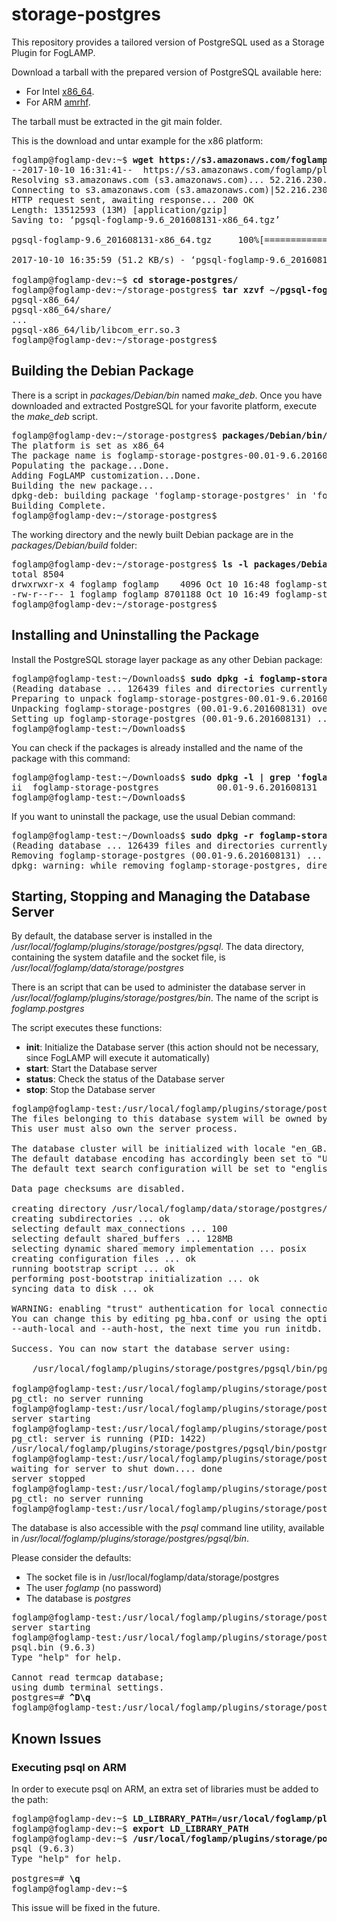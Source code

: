 # storage-postgres
This repository provides a tailored version of PostgreSQL used as a Storage Plugin for FogLAMP.

Download a tarball with the prepared version of PostgreSQL available here:
* For Intel [x86_64](https://s3.amazonaws.com/foglamp/plugins/storage/postgres/pgsql-foglamp-9.6_201608131-x86_64.tgz).
* For ARM   [amrhf](https://s3.amazonaws.com/foglamp/plugins/storage/postgres/pgsql-foglamp-9.6_201608131-armhf.tgz).

The tarball must be extracted in the git main folder. 

This is the download and untar example for the x86 platform:
<pre>
foglamp@foglamp-dev:~$ <b>wget https://s3.amazonaws.com/foglamp/plugins/storage/postgres/pgsql-foglamp-9.6_201608131-x86_64.tgz</b>
--2017-10-10 16:31:41--  https://s3.amazonaws.com/foglamp/plugins/storage/postgres/pgsql-foglamp-9.6_201608131-x86_64.tgz
Resolving s3.amazonaws.com (s3.amazonaws.com)... 52.216.230.125
Connecting to s3.amazonaws.com (s3.amazonaws.com)|52.216.230.125|:443... connected.
HTTP request sent, awaiting response... 200 OK
Length: 13512593 (13M) [application/gzip]
Saving to: ‘pgsql-foglamp-9.6_201608131-x86_64.tgz’

pgsql-foglamp-9.6_201608131-x86_64.tgz     100%[=====================================================================================>]  12.89M   127KB/s    in 4m 18s

2017-10-10 16:35:59 (51.2 KB/s) - ‘pgsql-foglamp-9.6_201608131-x86_64.tgz’ saved [13512593/13512593]

foglamp@foglamp-dev:~$ <b>cd storage-postgres/</b>
foglamp@foglamp-dev:~/storage-postgres$ <b>tar xzvf ~/pgsql-foglamp-9.6_201608131-x86_64.tgz</b>
pgsql-x86_64/
pgsql-x86_64/share/
...
pgsql-x86_64/lib/libcom_err.so.3
foglamp@foglamp-dev:~/storage-postgres$
</pre>


## Building the Debian Package

There is a script in _packages/Debian/bin_ named _make_deb_. Once you have downloaded and extracted PostgreSQL for your favorite platform, execute the _make_deb_ script.

<pre>
foglamp@foglamp-dev:~/storage-postgres$ <b>packages/Debian/bin/make_deb x86</b>
The platform is set as x86_64
The package name is foglamp-storage-postgres-00.01-9.6.201608131-x86_64
Populating the package...Done.
Adding FogLAMP customization...Done.
Building the new package...
dpkg-deb: building package 'foglamp-storage-postgres' in 'foglamp-storage-postgres-00.01-9.6.201608131-x86_64.deb'.
Building Complete.
foglamp@foglamp-dev:~/storage-postgres$
</pre>

The working directory and the newly built Debian package are in the _packages/Debian/build_ folder:
<pre>
foglamp@foglamp-dev:~/storage-postgres$ <b>ls -l packages/Debian/build</b>
total 8504
drwxrwxr-x 4 foglamp foglamp    4096 Oct 10 16:48 foglamp-storage-postgres-00.01-9.6.201608131-x86_64
-rw-r--r-- 1 foglamp foglamp 8701188 Oct 10 16:49 foglamp-storage-postgres-00.01-9.6.201608131-x86_64.deb
foglamp@foglamp-dev:~/storage-postgres$
</pre>


## Installing and Uninstalling the Package

Install the PostgreSQL storage layer package as any other Debian package:
<pre>
foglamp@foglamp-test:~/Downloads$ <b>sudo dpkg -i foglamp-storage-postgres-00.01-9.6.201608131-x86_64.deb</b>
(Reading database ... 126439 files and directories currently installed.)
Preparing to unpack foglamp-storage-postgres-00.01-9.6.201608131-x86_64.deb ...
Unpacking foglamp-storage-postgres (00.01-9.6.201608131) over (00.01-9.6.201608131) ...
Setting up foglamp-storage-postgres (00.01-9.6.201608131) ...
foglamp@foglamp-test:~/Downloads$
</pre>

You can check if the packages is already installed and the name of the package with this command:
<pre>
foglamp@foglamp-test:~/Downloads$ <b>sudo dpkg -l | grep 'foglamp'</b>
ii  foglamp-storage-postgres           00.01-9.6.201608131                        amd64        PostgreSQL Storage Layer Plugin for FogLAMP
foglamp@foglamp-test:~/Downloads$
</pre>

If you want to uninstall the package, use the usual Debian command:
<pre>
foglamp@foglamp-test:~/Downloads$ <b>sudo dpkg -r foglamp-storage-postgres</b>
(Reading database ... 126439 files and directories currently installed.)
Removing foglamp-storage-postgres (00.01-9.6.201608131) ...
dpkg: warning: while removing foglamp-storage-postgres, directory '/usr/local' not empty so not removed
</pre>

## Starting, Stopping and Managing the Database Server

By default, the database server is installed in the _/usr/local/foglamp/plugins/storage/postgres/pgsql_.
The data directory, containing the system datafile and the socket file, is _/usr/local/foglamp/data/storage/postgres_

There is an script that can be used to administer the database server in _/usr/local/foglamp/plugins/storage/postgres/bin_. The name of the script is _foglamp.postgres_

The script executes these functions:
* **init**: Initialize the Database server (this action should not be necessary, since FogLAMP will execute it automatically)
* **start**: Start the Database server
* **status**: Check the status of the Database server
* **stop**: Stop the Database server

<pre>
foglamp@foglamp-test:/usr/local/foglamp/plugins/storage/postgres/bin$ <b>./foglamp.postgres init</b>
The files belonging to this database system will be owned by user "foglamp".
This user must also own the server process.

The database cluster will be initialized with locale "en_GB.UTF-8".
The default database encoding has accordingly been set to "UTF8".
The default text search configuration will be set to "english".

Data page checksums are disabled.

creating directory /usr/local/foglamp/data/storage/postgres/pgsql ... ok
creating subdirectories ... ok
selecting default max_connections ... 100
selecting default shared_buffers ... 128MB
selecting dynamic shared memory implementation ... posix
creating configuration files ... ok
running bootstrap script ... ok
performing post-bootstrap initialization ... ok
syncing data to disk ... ok

WARNING: enabling "trust" authentication for local connections
You can change this by editing pg_hba.conf or using the option -A, or
--auth-local and --auth-host, the next time you run initdb.

Success. You can now start the database server using:

    /usr/local/foglamp/plugins/storage/postgres/pgsql/bin/pg_ctl -D /usr/local/foglamp/data/storage/postgres/pgsql -l logfile start

foglamp@foglamp-test:/usr/local/foglamp/plugins/storage/postgres/bin$ <b>./foglamp.postgres status</b>
pg_ctl: no server running
foglamp@foglamp-test:/usr/local/foglamp/plugins/storage/postgres/bin$ <b>./foglamp.postgres start</b>
server starting
foglamp@foglamp-test:/usr/local/foglamp/plugins/storage/postgres/bin$ <b>./foglamp.postgres status</b>
pg_ctl: server is running (PID: 1422)
/usr/local/foglamp/plugins/storage/postgres/pgsql/bin/postgres "-D" "/usr/local/foglamp/data/storage/postgres/pgsql"
foglamp@foglamp-test:/usr/local/foglamp/plugins/storage/postgres/bin$ <b>./foglamp.postgres stop</b>
waiting for server to shut down.... done
server stopped
foglamp@foglamp-test:/usr/local/foglamp/plugins/storage/postgres/bin$ <b>./foglamp.postgres status</b>
pg_ctl: no server running
foglamp@foglamp-test:/usr/local/foglamp/plugins/storage/postgres/bin$
</pre>

The database is also accessible with the _psql_ command line utility, available in _/usr/local/foglamp/plugins/storage/postgres/pgsql/bin_. 

Please consider the defaults:
* The socket file is in /usr/local/foglamp/data/storage/postgres
* The user _foglamp_ (no password)
* The database is _postgres_

<pre>
foglamp@foglamp-test:/usr/local/foglamp/plugins/storage/postgres/pgsql/bin$ <b>/usr/local/foglamp/plugins/storage/postgres/bin/foglamp.postgres start</b>
server starting
foglamp@foglamp-test:/usr/local/foglamp/plugins/storage/postgres/pgsql/bin$ <b>./psql -U foglamp postgres -h /usr/local/foglamp/data/storage/postgres</b>
psql.bin (9.6.3)
Type "help" for help.

Cannot read termcap database;
using dumb terminal settings.
postgres=# <b>^D\q</b>
foglamp@foglamp-test:/usr/local/foglamp/plugins/storage/postgres/pgsql/bin$
</pre>

## Known Issues

### Executing psql on ARM
In order to execute psql on ARM, an extra set of libraries must be added to the path:

<pre>
foglamp@foglamp-dev:~$ <b>LD_LIBRARY_PATH=/usr/local/foglamp/plugins/storage/postgres/pgsql/lib:/usr/local/foglamp/plugins/storage/postgres/pgsql/lib/arm-linux-gnueabihf</b>
foglamp@foglamp-dev:~$ <b>export LD_LIBRARY_PATH</b>
foglamp@foglamp-dev:~$ <b>/usr/local/foglamp/plugins/storage/postgres/pgsql/bin/psql -h /usr/local/foglamp/data/storage/postgres -U foglamp postgres</b>
psql (9.6.3)
Type "help" for help.

postgres=# <b>\q</b>
foglamp@foglamp-dev:~$
</pre>

This issue will be fixed in the future.

